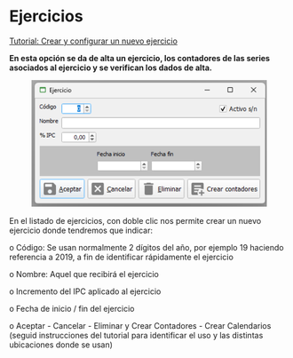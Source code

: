 # Ejercicios

[Tutorial: Crear y configurar un nuevo ejercicio](https://winmotor.gitbook.io/project/tutoriales/ejercicio-crear-y-configurar-un-nuevo-ejercicio)

**En esta opción se da de alta un ejercicio, los contadores de las series asociados al ejercicio y se verifican los dados de alta.**

<figure><img src="../../.gitbook/assets/image (630).png" alt=""><figcaption></figcaption></figure>

En el listado de ejercicios, con doble clic nos permite crear un nuevo ejercicio donde tendremos que indicar:

o Código: Se usan normalmente 2 dígitos del año, por ejemplo 19 haciendo referencia a 2019, a fin de identificar rápidamente el ejercicio

o Nombre: Aquel que recibirá el ejercicio

o Incremento del IPC aplicado al ejercicio

o Fecha de inicio / fin del ejercicio

o Aceptar - Cancelar - Eliminar y Crear Contadores - Crear Calendarios (seguid instrucciones del tutorial para identificar el uso y las distintas ubicaciones donde se usan)
